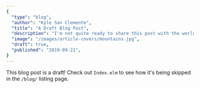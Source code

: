 ```yaml
---
{
  "type": "blog",
  "author": "Kyle San Clemente",
  "title": "A Draft Blog Post",
  "description": "I'm not quite ready to share this post with the world",
  "image": "/images/article-covers/mountains.jpg",
  "draft": true,
  "published": "2019-09-21",
}
---
```


This blog post is a draft! Check out `Index.elm` to see how it's being skipped in the `/blog/` listing page.
